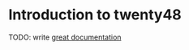 # Introduction to twenty48

TODO: write [great documentation](http://jacobian.org/writing/what-to-write/)
